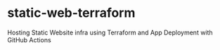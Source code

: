 # static-web-terraform
Hosting Static Website infra using Terraform and App Deployment with GitHub Actions

